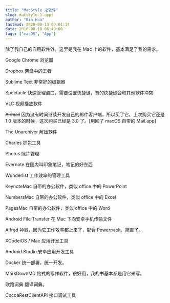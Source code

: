 ```yaml
---
title: "MacStyle 之软件"
slug: macstyle-1-apps
author: "Bin Hua"
lastmod: 2020-08-13 09:01:14
date: 2016-08-10 06:49:00
tags: ["macOS", "App"]
---
```


除了我自己的自用软件外，这里是我在 Mac 上的软件，基本满足了我的需求。

Google Chrome 浏览器

Dropbox 网盘中的王者

Sublime Text 非常好的编辑器

Spectacle 快速管理窗口，需要设置快捷键，有的快捷键会和其他软件冲突

VLC 视频播放软件

~~Airmail~~ 因为没有时间继续开发自己的邮件客户端，所以买了它。上次购买它还是 1.0 版本的时候，这次购买已经是 3.0 了。[用回了 macOS 自带的 Mail.app]

The Unarchiver 解压软件

Charles 抓包工具

Photos 照片管理

Evernote 在国内叫印象笔记，笔记的好东西

Wunderlist 工作效率的管理工具

KeynoteMac 自带的办公软件，类似 office 中的 PowerPoint

NumbersMac 自带的办公软件，类似 office 中的 Excel

PagesMac 自带的办公软件，类似 office 中的 Word

Android File Transfer 在 Mac 下向安卓手机传输文件

Alfred 神器，因为它工作效率都上来了，配合 Powerpack，简直了。

XCodeiOS / Mac 应用开发工具

Android Studio 安卓应用开发工具

Docker 统一部署，统一开发。

MarkDownMD 格式的写作软件，很好用，我的书基本都是用它来写。

欧路词典 翻译词典。

CocoaRestClientAPI 接口调试工具